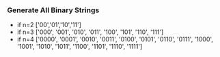 ### Generate All Binary Strings

- if n=2 ['00','01','10','11']
- if n=3 ['000', '001', '010', '011', '100', '101', '110', '111']
- if n=4 ['0000', '0001', '0010', '0011', '0100', '0101', '0110', '0111',
          '1000', '1001', '1010', '1011', '1100', '1101', '1110', '1111']